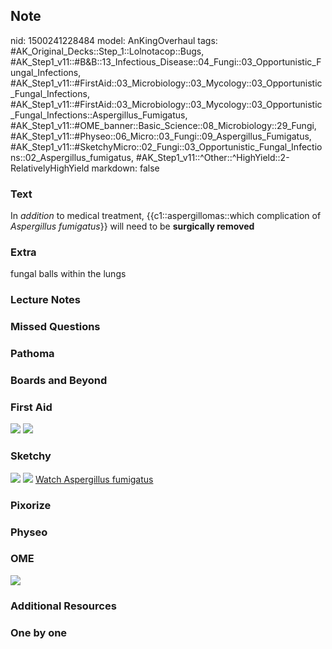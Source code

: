 ## Note
nid: 1500241228484
model: AnKingOverhaul
tags: #AK_Original_Decks::Step_1::Lolnotacop::Bugs, #AK_Step1_v11::#B&B::13_Infectious_Disease::04_Fungi::03_Opportunistic_Fungal_Infections, #AK_Step1_v11::#FirstAid::03_Microbiology::03_Mycology::03_Opportunistic_Fungal_Infections, #AK_Step1_v11::#FirstAid::03_Microbiology::03_Mycology::03_Opportunistic_Fungal_Infections::Aspergillus_Fumigatus, #AK_Step1_v11::#OME_banner::Basic_Science::08_Microbiology::29_Fungi, #AK_Step1_v11::#Physeo::06_Micro::03_Fungi::09_Aspergillus_Fumigatus, #AK_Step1_v11::#SketchyMicro::02_Fungi::03_Opportunistic_Fungal_Infections::02_Aspergillus_fumigatus, #AK_Step1_v11::^Other::^HighYield::2-RelativelyHighYield
markdown: false

### Text
In <i>addition</i> to medical treatment, {{c1::aspergillomas::which
complication of <i>Aspergillus fumigatus</i>}} will need to be
<b>surgically removed</b>

### Extra
fungal balls within the lungs

### Lecture Notes


### Missed Questions


### Pathoma


### Boards and Beyond


### First Aid
<img src="tmpqg4vy1_5.png"> <img src="tmpao6k9bz1.png">

### Sketchy
<img src="paste-432494616772611.jpg"> <img src=
"paste-b1c9e4eeaf365600e4ea4754d601f8c4163542f9.png"> <a href=
"https://dashboard.sketchy.com/study/medical/courses/medical-microbiology/units/medical-microbiology-fungi/videos/medical-microbiology-fungi-opportunistic-fungal-infections-aspergillus-fumigatus?utm_source=anki&utm_medium=partnership&utm_campaign=february_update&utm_content=medical">
Watch Aspergillus fumigatus</a>

### Pixorize


### Physeo


### OME
<div class="ome-widget">
  <a href=
  "https://onlinemeded.org/spa/microbiology/fungi/acquire?ref=anki">
  <img src="_OME_AnkiFlashcards_Lesson_5.png"></a>
</div>

### Additional Resources


### One by one

